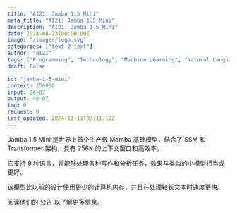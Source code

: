 ```yaml
---
title: "AI21: Jamba 1.5 Mini"
meta_title: "AI21: Jamba 1.5 Mini"
description: "AI21: Jamba 1.5 Mini"
date: 2024-08-23T00:00:00Z
image: "/images/logo.svg"
categories: ["text 2 text"]
author: "ai21"
tags: ["Programming", "Technology", "Machine Learning", "Natural Language Processing", "Data Science"]
draft: False

id: "jamba-1-5-mini"
context: 256000
input: 2e-07
output: 4e-07
img: 0
request: 0
last_updated: 2024-11-11T03:11:12Z
---
```


Jamba 1.5 Mini 是世界上首个生产级 Mamba 基础模型，结合了 SSM 和 Transformer 架构，具有 256K 的上下文窗口和高效率。

它支持 9 种语言，并能够处理各种写作和分析任务，效果与类似的小模型相当或更好。

该模型比以前的设计使用更少的计算机内存，并且在处理较长文本时速度更快。

阅读他们的 [公告](https://www.ai21.com/blog/announcing-jamba-model-family) 以了解更多信息。

